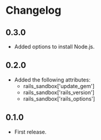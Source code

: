 Changelog
=========
0.3.0
-----
- Added options to install Node.js.

0.2.0
-----
- Added the following attributes:
  - rails_sandbox['update_gem']
  - rails_sandbox['rails_version']
  - rails_sandbox['rails_options']

0.1.0
-----
- First release.